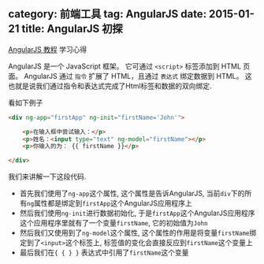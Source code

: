 category: 前端工具
tag: AngularJS
date: 2015-01-21
title: AngularJS 初探
---
[AngularJS 教程](http://www.runoob.com/angularjs/angularjs-tutorial.html) 学习心得

AngularJS 是一个 JavaScript 框架。 它可通过 `<script>` 标签添加到 HTML 页面。 AngularJS 通过 `指令` 扩展了 HTML，且通过 `表达式` 绑定数据到 HTML。 这也就是说我们通过指令和表达式完成了Html标签和数据的双向绑定.

看如下例子
```html
<div ng-app="firstApp" ng-init="firstName='John'">

 	<p>在输入框中尝试输入：</p>
 	<p>姓名：<input type="text" ng-model="firstName"></p>
 	<p>你输入的为： {{ firstName }}</p>

</div>
```
我们来讲解一下这段代码. 

* 首先我们使用了`ng-app`这个属性, 这个属性是告诉AngularJS, 当前`div`下的所有`ng`属性都是绑定到`firstApp`这个AngularJS应用程序上
* 然后我们使用`ng-init`进行数据初始化, 于是`firstApp`这个AngularJS应用程序这个应用程序里就有了一个变量`firstName`, 它的初始值为`John`
* 然后我们又使用到了`ng-model`这个属性, 这个属性的作用是将变量`firstName`绑定到了`<input>`这个标签上, 标签值的变化会直接反应到`firstName`这个变量上
* 最后我们在`{ { } }` 表达式中引用了`firstName`这个变量

